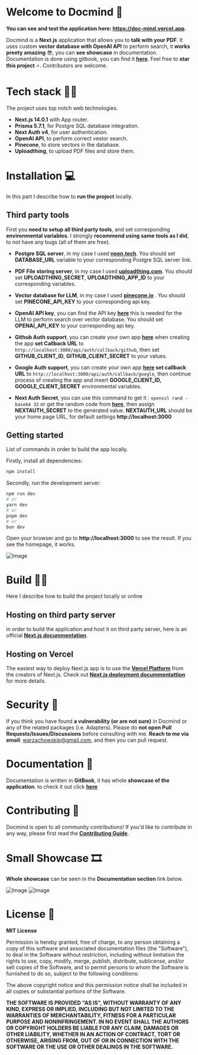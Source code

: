 # Welcome to Docmind 📑

**You can see and test the application here: https://doc-mind.vercel.app**.

Docmind is a **Next.js** application that allows you to **talk with your PDF**. It uses custom **vector database with OpenAI API** to perform search, it **works preety amazing** 😎, you can **see showcase** in documentation. Documentation is done using gitbook, you can find it **[here](https://docmind.gitbook.io/docmind/)**. Feel free to **star this project** ⭐. Contributors are welcome.

# Tech stack 🧑‍💻
The project uses top notch web technologies. 
* **Next.js 14.0.1** with App router.
* **Prisma 5.7.1**, for Postgre SQL database integration.
* **Next Auth v4**, for user authentication.
*  **OpenAI API**, to perform correct vestor search.
*  **Pinecone**, to store vectors in the database.
*  **Uploadthing**, to upload PDF files and store them.

# Installation 💻
In this part I describe how to **run the project** locally.
## Third party tools

First you **need to setup all third party tools**, and set corresponding **environmental variables**. I strongly **recommend using same tools as I did**, to not have any bugs (all of them are free).

* **Postgre SQL server**, in my case I used **[neon.tech](https://neon.tech)**. You should set **DATABASE_URL** variable 
to your corresponding Postgre SQL server link.

* **PDF File storing server**,  in my case I used **[uploadthing.com](https://uploadthing.com)**. You should set **UPLOADTHING_SECRET**, **UPLOADTHING_APP_ID** to your corresponding variables.

* **Vector database for LLM**, in my case I used **[pinecone.io](https://pinecone.io)** . You should set **PINECONE_API_KEY** to your corresponding api key.

* **OpenAI API key**, you can find the API key **[here](https://platform.openai.com/api-keys)** this is needed for the LLM to perform search over vector database. You should set **OPENAI_API_KEY** to your corresponding api key.

* **Github Auth support**, you can create your own app **[here](https://github.com/settings/apps)** when creating the app **set Callback URL** to ```http://localhost:3000/api/auth/callback/github```, then set **GITHUB_CLIENT_ID**, **GITHUB_CLIENT_SECRET** to your values.

* **Google Auth support**, you can create your own app **[here](https://console.cloud.google.com/apis/credentials/oauthclient) set callback URL** to ```http://localhost:3000/api/auth/callback/google```, then continue process of creating the app 
and insert **GOOGLE_CLIENT_ID, GOOGLE_CLIENT_SECRET** environmental variables.
* **Next Auth Secret**, you can use this command to get it : `openssl rand -base64 32` or get the random code from **[here](https://generate-secret.vercel.app/32)**, then assign **NEXTAUTH_SECRET** to the generated value. **NEXTAUTH_URL** should be your home page URL, for default settings **http://localhost:3000**

## Getting started
List of commands in order to build the app locally. 

Firstly, install all dependencies:


```bash
npm install
```

Secondly, run the development server:

```bash
npm run dev
# or
yarn dev
# or
pnpm dev
# or
bun dev
```
Open your browser and go to **http://localhost:3000** to see the result. If you see the homepage, it works.

![Image](https://i.imgur.com/jspjbsX.png)
# Build 👷‍♂️
Here I describe how to build the project locally or online

## Hosting on third party server
in order to build the application and host it on third party server, here is an official **[Next.js docummentation](https://nextjs.org/docs/pages/building-your-application/deploying)**.

## Hosting on Vercel
The easiest way to deploy Next.js app is to use the **[Vercel Platform](https://vercel.com/new)** from the creators of Next.js.
Check out **[Next.js deployment docummentattion](https://nextjs.org/docs/pages/building-your-application/deploying)** for more details.
# Security 🔐

If you think you have found **a vulnerability (or are not sure)** in Docmind or any of the related packages (i.e. Adapters). Please do **not open Pull Requests/Issues/Discussions** before consulting with me. **Reach to me via email**: warzachowskip@gmail.com, and then you can pull request.

# Documentation  📃
Documentation is written in **GitBook**, it has whole **showcase of the application**. to check it out click **[here](https://docmind.gitbook.io/docmind/)**



# Contributing 🤝

Docmind is open to all community contributions! If you'd like to contribute in any way, please first read the **[Contributing Guide](https://github.com/nextauthjs/.github/blob/main/CONTRIBUTING.md)**.

# Small Showcase 🎞️
**Whole showcase** can be seen in the **Documentation section** link below.

![Image](https://i.imgur.com/wIvFNe0.png)
![Image](https://i.imgur.com/2DBU1sb.png)


# License 🪪
**MIT License**

Permission is hereby granted, free of charge, to any person obtaining a copy
of this software and associated documentation files (the "Software"), to deal
in the Software without restriction, including without limitation the rights
to use, copy, modify, merge, publish, distribute, sublicense, and/or sell
copies of the Software, and to permit persons to whom the Software is
furnished to do so, subject to the following conditions:

The above copyright notice and this permission notice shall be included in all
copies or substantial portions of the Software.

**THE SOFTWARE IS PROVIDED "AS IS", WITHOUT WARRANTY OF ANY KIND, EXPRESS OR
IMPLIED, INCLUDING BUT NOT LIMITED TO THE WARRANTIES OF MERCHANTABILITY,
FITNESS FOR A PARTICULAR PURPOSE AND NONINFRINGEMENT. IN NO EVENT SHALL THE
AUTHORS OR COPYRIGHT HOLDERS BE LIABLE FOR ANY CLAIM, DAMAGES OR OTHER
LIABILITY, WHETHER IN AN ACTION OF CONTRACT, TORT OR OTHERWISE, ARISING FROM,
OUT OF OR IN CONNECTION WITH THE SOFTWARE OR THE USE OR OTHER DEALINGS IN THE
SOFTWARE.**

